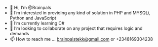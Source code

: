 - 👋 Hi, I’m @Brainpals
- 👀 I’m interested in providing any kind of solution in PHP and MYSQLi, Python and JavaScript
- 🌱 I’m currently learning C#
- 💞️ I’m looking to collaborate on any project that requires logic and demands
- 📫 How to reach me ... brainpalstekk@gmail.com or +2348169304238


<!---
Brainpals/Brainpals is a ✨ special ✨ repository because its `README.md` (this file) appears on your GitHub profile.
You can click the Preview link to take a look at your changes.
--->
